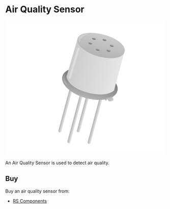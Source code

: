 # Air Quality Sensor

![Air Quality Sensor](air-quality-sensor.png)

An Air Quality Sensor is used to detect air quality.

## Buy

Buy an air quality sensor from:

- [RS Components](http://uk.rs-online.com/web/p/gas-detection/5389960)
